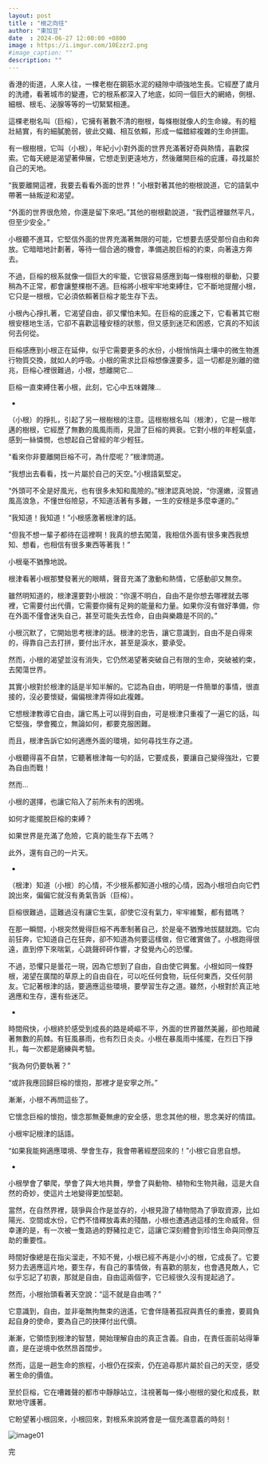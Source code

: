 ```yaml
---
layout: post
title : "根之向往"
author: "東加豆"
date  : 2024-06-27 12:00:00 +0800
image : https://i.imgur.com/10Ezzr2.png
#image_caption: ""
description: ""
---
```


香港的街道，人來人往，一棵老樹在鋼筋水泥的縫隙中頑強地生長。它經歷了歲月的洗禮，看著城市的變遷，它的根系都深入了地底，如同一個巨大的網絡，側根、細根、根毛、泌腺等等的一切緊緊相連。

<!--more-->

這棵老樹名叫（巨榕），它擁有著數不清的樹根，每條樹就像人的生命線。有的粗壯結實，有的細膩脆弱，彼此交織、相互依賴，形成一幅錯綜複雜的生命拼圖。

有一根樹根，它叫（小根），年紀小小對外面的世界充滿著好奇與熱情，喜歡探索。它每天總是渴望著伸展，它想走到更遠地方，然後離開巨榕的庇護，尋找屬於自己的天地。

“我要離開這裡，我要去看看外面的世界！”小根對著其他的樹根說道，它的語氣中帶著一絲叛逆和渴望。

“外面的世界很危險，你還是留下來吧。”其他的樹根勸說道，“我們這裡雖然平凡，但至少安全。”

小根聽不進耳，它堅信外面的世界充滿著無限的可能，它想要去感受那份自由和奔放。它暗暗地計劃著，等待一個合適的機會，準備逃脫巨榕的約束，向著遠方奔去。

不過，巨榕的根系就像一個巨大的牢籠，它很容易感應到每一條樹根的舉動，只要稍為不正常，都會讓整棵樹不適。巨榕將小根牢牢地束縛住，它不斷地提醒小根，它只是一根根，它必須依賴著巨榕才能生存下去。

小根內心掙扎著，它渴望自由，卻又懼怕未知。在巨榕的庇護之下，它看著其它樹根安穩地生活，它卻不喜歡這種安穩的狀態，但又感到迷茫和困惑，它真的不知該何去何從。

巨榕感應到小根正在延伸，似乎它需要更多的水份，小根悄悄與土壤中的微生物進行物質交換，就如人的呼吸。小根的需求比巨榕想像還要多，這一切都是別離的徵兆，巨榕心裡很難過，小根，想離開它...

巨榕一直束縛住著小根，此刻，它心中五味雜陳...

-

（小根）的掙扎，引起了另一根樹根的注意。這根樹根名叫（根津），它是一根年邁的樹根，它經歷了無數的風風雨雨，見證了巨榕的興衰。它對小根的年輕氣盛，感到一絲憐憫，也想起自己曾經的年少輕狂。

“看來你非要離開巨榕不可，為什麼呢？”根津問道。

“我想出去看看，找一片屬於自己的天空。”小根語氣堅定。

“外頭可不全是好風光，也有很多未知和風險的。”根津認真地說，“你還嫩，沒嘗過風高浪急，不懂世俗險惡，不知道活著有多難，一生的安穩是多麼幸運的。”

“我知道！我知道！”小根感激著根津的話。

“但我不想一輩子都待在這裡啊！我真的想去闖蕩，我相信外面有很多東西我想知、想看，也相信有很多東西等著我！”

小根毫不猶豫地說。

根津看著小根那雙發著光的眼睛，聲音充滿了激動和熱情，它感動卻又無奈。

雖然明知道的，根津還要對小根說：“你還不明白，自由不是你想去哪裡就去哪裡，它需要付出代價，它需要你擁有足夠的能量和力量。如果你沒有做好準備，你在外面不僅會迷失自己，甚至可能失去性命，自由與樂趣是不同的。”

小根沉默了，它開始思考根津的話。根津的忠告，讓它意識到，自由不是白得來的，得靠自己去打拼，要付出汗水，甚至是淚水，要承受。

然而，小根的渴望並沒有消失，它仍然渴望著突破自己有限的生命，突破被約束，去闖蕩世界。

其實小根對於根津的話是半知半解的。它認為自由，明明是一件簡單的事情，很直接的，沒必要懷疑，偏偏根津弄得如此複雜。

它想根津教導它自由，讓它馬上可以得到自由，可是根津只重複了一遍它的話，叫它堅強，學會獨立，無論如何，都要克服困難。

而且，根津告訴它如何適應外面的環境，如何尋找生存之道。

小根聽得喜不自禁，它聽著根津每一句的話，它要成長，要讓自己變得強壯，它要為自由而戰！

然而...

小根的選擇，也讓它陷入了前所未有的困境。

如何才能擺脫巨榕的束縛？

如果世界是充滿了危險，它真的能生存下去嗎？

此外，還有自己的一片天。

-

（根津）知道（小根）的心情，不少根系都知道小根的心情，因為小根坦白向它們說出來，偏偏它就沒有勇氣告訴（巨榕）。

巨榕很難過，這難過沒有讓它生氣，卻使它沒有氣力，牢牢維繫，都有錯嗎？

在那一瞬間，小根突然覺得巨榕不再牽制著自己，於是毫不猶豫地拔腿就跑。它向前狂奔，它知道自己在狂奔，卻不知道為何要這樣做，但它確實做了。小根跑得很遠，直到停下來喘氣，心跳聲砰砰作響，才發覺內心的恐懼。

不過，恐懼只是曇花一現，因為它想到了自由，自由使它興奮。小根如同一條野根，渴望在廣闊的草原上的自由自在，可以吃任何食物，玩任何東西，交任何朋友。它記著根津的話，要適應這些環境，要學習生存之道。雖然，小根對於真正地適應和生存，還有些迷茫。

-

時間飛快，小根終於感受到成長的路是崎嶇不平，外面的世界雖然美麗，卻也暗藏著無數的荊棘。有狂風暴雨，也有烈日炎炎。小根在暴風雨中搖擺，在烈日下掙扎，每一次都是磨練與考驗。

“我為何仍要執著？”

“或許我應回歸巨榕的懷抱，那裡才是安寧之所。”

漸漸，小根不再問這些了。

它懷念巨榕的懷抱，懷念那無憂無慮的安全感，思念其他的根，思念美好的情誼。

小根牢記根津的話語。

“如果我能夠適應環境、學會生存，我會帶著經歷回來的！”小根它自思自想。

-

小根學會了攀爬，學會了與大地共舞，學會了與動物、植物和生物共融，這是大自然的奇妙，使這片土地變得更加堅韌。

當然，在自然界裡，競爭與合作是並存的，小根見證了植物間為了爭取資源，比如陽光、空間或水份，它們不惜釋放毒素的殘酷，小根也遭遇過這樣的生命威脅。但幸運的是，有一次被一隻路過的野豬拉走它，這讓它深刻體會到珍惜生命與同僚互助的重要性。

時間好像總是在指尖溜走，不知不覺，小根已經不再是小小的根，它成長了。它要努力去適應這片地，要生存，有自己的事情做，有喜歡的朋友，也會遇見敵人，它似乎忘記了初衷，那就是自由，自由這兩個字，它已經很久沒有提起過了。

然而，小根抬頭看著天空說：“這不就是自由嗎？”

它意識到，自由，並非毫無拘無束的逍遙，它會伴隨著孤寂與責任的重擔，要肩負起自身的使命，要為自己的抉擇付出代價。

漸漸，它領悟到根津的智慧，開始理解自由的真正含義。自由，在責任面前站得筆直，是在逆境中依然昂首闊步。

然而，這是一趟生命的旅程，小根仍在探索，仍在追尋那片屬於自己的天空，感受著生命的價值。

至於巨榕，它在嘈雜聲的都市中靜靜站立，注視著每一條小樹根的變化和成長，默默地守護著。

它盼望著小根回來，小根回來，對根系來說將會是一個充滿意義的時刻！

![image01](https://i.imgur.com/Pf4c2vh.jpeg)

完

<!--END-->